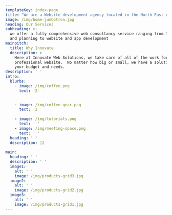 ```yaml
---
templateKey: index-page
title: "We are a Website development agency located in the North East of England \U0001F1EC\U0001F1E7"
image: /img/home-jumbotron.jpg
heading: Our Services
subheading: >-
  we offer a fully comprehensive web consultancy service ranging from IT advice
  and planning to website and app development
mainpitch:
  title: Why Innovate
  description: >
    Here at Innovate Web Solutions, we take care of all of the work for your
    professional website.  No matter how big or small, we have a solution to fit
    your budget and needs.
description: ' '
intro:
  blurbs:
    - image: /img/coffee.png
      text: |2-

         
    - image: /img/coffee-gear.png
      text: |2
         
    - image: /img/tutorials.png
      text: ' '
    - image: /img/meeting-space.png
      text: ' '
  heading: ' '
  description: |2
     
main:
  heading: ' '
  description: ' '
  image1:
    alt: ' '
    image: /img/products-grid3.jpg
  image2:
    alt: ' '
    image: /img/products-grid2.jpg
  image3:
    alt: ' '
    image: /img/products-grid1.jpg
---
```


